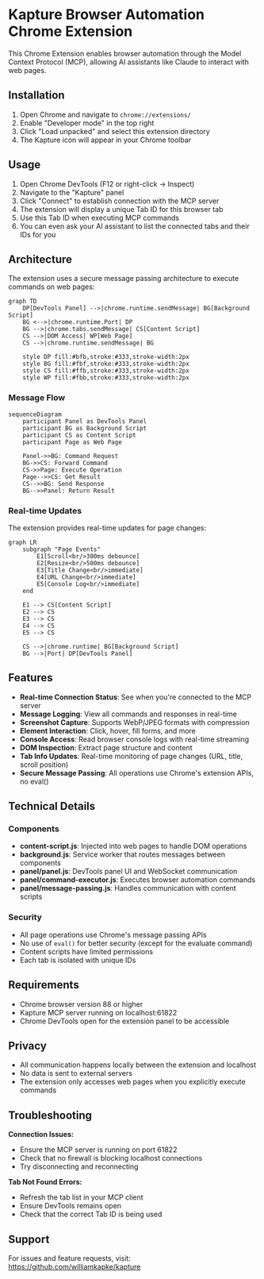 # Kapture Browser Automation Chrome Extension

This Chrome Extension enables browser automation through the Model Context Protocol (MCP), allowing AI assistants like Claude to interact with web pages.

## Installation

1. Open Chrome and navigate to `chrome://extensions/`
2. Enable "Developer mode" in the top right
3. Click "Load unpacked" and select this extension directory
4. The Kapture icon will appear in your Chrome toolbar

## Usage

1. Open Chrome DevTools (F12 or right-click → Inspect)
2. Navigate to the "Kapture" panel
3. Click "Connect" to establish connection with the MCP server
4. The extension will display a unique Tab ID for this browser tab
5. Use this Tab ID when executing MCP commands
6. You can even ask your AI assistant to list the connected tabs and their IDs for you

## Architecture

The extension uses a secure message passing architecture to execute commands on web pages:

```mermaid
graph TD
    DP[DevTools Panel] -->|chrome.runtime.sendMessage| BG[Background Script]
    BG <-->|chrome.runtime.Port| DP
    BG -->|chrome.tabs.sendMessage| CS[Content Script]
    CS -->|DOM Access| WP[Web Page]
    CS -->|chrome.runtime.sendMessage| BG
    
    style DP fill:#bfb,stroke:#333,stroke-width:2px
    style BG fill:#fbf,stroke:#333,stroke-width:2px
    style CS fill:#ffb,stroke:#333,stroke-width:2px
    style WP fill:#fbb,stroke:#333,stroke-width:2px
```

### Message Flow

```mermaid
sequenceDiagram
    participant Panel as DevTools Panel
    participant BG as Background Script
    participant CS as Content Script
    participant Page as Web Page
    
    Panel->>BG: Command Request
    BG->>CS: Forward Command
    CS->>Page: Execute Operation
    Page-->>CS: Get Result
    CS-->>BG: Send Response
    BG-->>Panel: Return Result
```

### Real-time Updates

The extension provides real-time updates for page changes:

```mermaid
graph LR
    subgraph "Page Events"
        E1[Scroll<br/>300ms debounce]
        E2[Resize<br/>500ms debounce]
        E3[Title Change<br/>immediate]
        E4[URL Change<br/>immediate]
        E5[Console Log<br/>immediate]
    end
    
    E1 --> CS[Content Script]
    E2 --> CS
    E3 --> CS
    E4 --> CS
    E5 --> CS
    
    CS -->|chrome.runtime| BG[Background Script]
    BG -->|Port| DP[DevTools Panel]
```

## Features

- **Real-time Connection Status**: See when you're connected to the MCP server
- **Message Logging**: View all commands and responses in real-time
- **Screenshot Capture**: Supports WebP/JPEG formats with compression
- **Element Interaction**: Click, hover, fill forms, and more
- **Console Access**: Read browser console logs with real-time streaming
- **DOM Inspection**: Extract page structure and content
- **Tab Info Updates**: Real-time monitoring of page changes (URL, title, scroll position)
- **Secure Message Passing**: All operations use Chrome's extension APIs, no eval()

## Technical Details

### Components

- **content-script.js**: Injected into web pages to handle DOM operations
- **background.js**: Service worker that routes messages between components
- **panel/panel.js**: DevTools panel UI and WebSocket communication
- **panel/command-executor.js**: Executes browser automation commands
- **panel/message-passing.js**: Handles communication with content scripts

### Security

- All page operations use Chrome's message passing APIs
- No use of `eval()` for better security (except for the evaluate command)
- Content scripts have limited permissions
- Each tab is isolated with unique IDs

## Requirements

- Chrome browser version 88 or higher
- Kapture MCP server running on localhost:61822
- Chrome DevTools open for the extension panel to be accessible

## Privacy

- All communication happens locally between the extension and localhost
- No data is sent to external servers
- The extension only accesses web pages when you explicitly execute commands

## Troubleshooting

**Connection Issues:**
- Ensure the MCP server is running on port 61822
- Check that no firewall is blocking localhost connections
- Try disconnecting and reconnecting

**Tab Not Found Errors:**
- Refresh the tab list in your MCP client
- Ensure DevTools remains open
- Check that the correct Tab ID is being used

## Support

For issues and feature requests, visit: https://github.com/williamkapke/kapture
